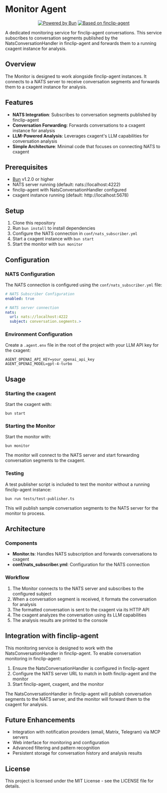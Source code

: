 # Monitor Agent

<p align="center">
  <a href="https://bun.sh"><img src="https://img.shields.io/badge/powered%20by-Bun-orange.svg" alt="Powered by Bun"></a>
  <a href="https://github.com/Geeksfino/finclip-agent"><img src="https://img.shields.io/badge/based%20on-finclip--agent-blue.svg" alt="Based on finclip-agent"></a>
</p>

A dedicated monitoring service for finclip-agent conversations. This service subscribes to conversation segments published by the NatsConversationHandler in finclip-agent and forwards them to a running cxagent instance for analysis.

## Overview

The Monitor is designed to work alongside finclip-agent instances. It connects to a NATS server to receive conversation segments and forwards them to a cxagent instance for analysis.

## Features

- **NATS Integration**: Subscribes to conversation segments published by finclip-agent
- **Conversation Forwarding**: Forwards conversations to a cxagent instance for analysis
- **LLM-Powered Analysis**: Leverages cxagent's LLM capabilities for conversation analysis
- **Simple Architecture**: Minimal code that focuses on connecting NATS to cxagent

## Prerequisites

- [Bun](https://bun.sh/) v1.2.0 or higher
- NATS server running (default: nats://localhost:4222)
- finclip-agent with NatsConversationHandler configured
- cxagent instance running (default: http://localhost:5678)

## Setup

1. Clone this repository
2. Run `bun install` to install dependencies
3. Configure the NATS connection in `conf/nats_subscriber.yml`
4. Start a cxagent instance with `bun start`
5. Start the monitor with `bun monitor`

## Configuration

### NATS Configuration

The NATS connection is configured using the `conf/nats_subscriber.yml` file:

```yaml
# NATS Subscriber Configuration
enabled: true

# NATS server connection
nats:
  url: nats://localhost:4222
  subject: conversation.segments.>
```

### Environment Configuration

Create a `.agent.env` file in the root of the project with your LLM API key for the cxagent:

```
AGENT_OPENAI_API_KEY=your_openai_api_key
AGENT_OPENAI_MODEL=gpt-4-turbo
```

## Usage

### Starting the cxagent

Start the cxagent with:

```
bun start
```

### Starting the Monitor

Start the monitor with:

```
bun monitor
```

The monitor will connect to the NATS server and start forwarding conversation segments to the cxagent.

### Testing

A test publisher script is included to test the monitor without a running finclip-agent instance:

```
bun run tests/test-publisher.ts
```

This will publish sample conversation segments to the NATS server for the monitor to process.

## Architecture

### Components

- **Monitor.ts**: Handles NATS subscription and forwards conversations to cxagent
- **conf/nats_subscriber.yml**: Configuration for the NATS connection

### Workflow

1. The Monitor connects to the NATS server and subscribes to the configured subject
2. When a conversation segment is received, it formats the conversation for analysis
3. The formatted conversation is sent to the cxagent via its HTTP API
4. The cxagent analyzes the conversation using its LLM capabilities
5. The analysis results are printed to the console

## Integration with finclip-agent

This monitoring service is designed to work with the NatsConversationHandler in finclip-agent. To enable conversation monitoring in finclip-agent:

1. Ensure the NatsConversationHandler is configured in finclip-agent
2. Configure the NATS server URL to match in both finclip-agent and the monitor
3. Start finclip-agent, cxagent, and the monitor

The NatsConversationHandler in finclip-agent will publish conversation segments to the NATS server, and the monitor will forward them to the cxagent for analysis.

## Future Enhancements

- Integration with notification providers (email, Matrix, Telegram) via MCP servers
- Web interface for monitoring and configuration
- Advanced filtering and pattern recognition
- Persistent storage for conversation history and analysis results

## License

This project is licensed under the MIT License - see the LICENSE file for details.
